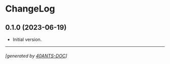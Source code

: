 <a id="x-2840ANTS-DEPLOY-DOCS-2FCHANGELOG-3A-40CHANGELOG-2040ANTS-DOC-2FLOCATIVES-3ASECTION-29"></a>

# ChangeLog

<a id="x-2840ANTS-DEPLOY-DOCS-2FCHANGELOG-3A-3A-7C0-2E1-2E0-7C-2040ANTS-DOC-2FLOCATIVES-3ASECTION-29"></a>

## 0.1.0 (2023-06-19)

* Initial version.


* * *
###### [generated by [40ANTS-DOC](https://40ants.com/doc/)]
